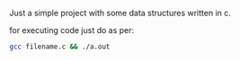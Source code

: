Just a simple project with some data structures written in c. 


for executing code just do as per:

```bash
gcc filename.c && ./a.out
```